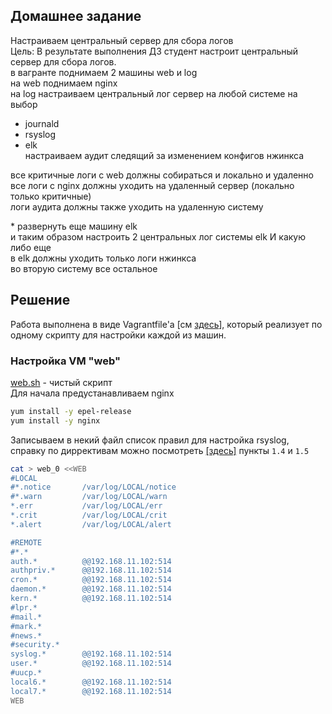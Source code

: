 ## Домашнее задание  
Настраиваем центральный сервер для сбора логов  
Цель: В результате выполнения ДЗ студент настроит центральный сервер для сбора логов.  
в вагранте поднимаем 2 машины web и log  
на web поднимаем nginx  
на log настраиваем центральный лог сервер на любой системе на выбор  
- journald  
- rsyslog  
- elk  
настраиваем аудит следящий за изменением конфигов нжинкса  
  
все критичные логи с web должны собираться и локально и удаленно  
все логи с nginx должны уходить на удаленный сервер (локально только критичные)  
логи аудита должны также уходить на удаленную систему  
  
\* развернуть еще машину elk  
и таким образом настроить 2 центральных лог системы elk И какую либо еще  
в elk должны уходить только логи нжинкса  
во вторую систему все остальное  
  
## Решение  
Работа выполнена в виде Vagrantfile'а [см [здесь](https://github.com/dbudakov/16.log/blob/master/homework/Vagrantfile)], который реализует по одному скрипту для настройки каждой из машин.
### Настройка VM "web"
[web.sh](https://github.com/dbudakov/16.log/blob/master/homework/web.sh) - чистый скрипт  
Для начала предустанавливаем nginx
```sh
yum install -y epel-release
yum install -y nginx
```
Записываем в некий файл список правил для настройка rsyslog,  
справку по диррективам можно посмотреть [[здесь]](https://github.com/dbudakov/16.log/blob/master/source.md) пункты `1.4` и `1.5`
```sh
cat > web_0 <<WEB
#LOCAL
#*.notice       /var/log/LOCAL/notice
#*.warn         /var/log/LOCAL/warn
*.err           /var/log/LOCAL/err
*.crit          /var/log/LOCAL/crit
*.alert         /var/log/LOCAL/alert

#REMOTE
#*.*
auth.*          @@192.168.11.102:514
authpriv.*      @@192.168.11.102:514
cron.*          @@192.168.11.102:514
daemon.*        @@192.168.11.102:514
kern.*          @@192.168.11.102:514
#lpr.*
#mail.*
#mark.*
#news.*
#security.*
syslog.*        @@192.168.11.102:514
user.*          @@192.168.11.102:514
#uucp.*
local6.*        @@192.168.11.102:514
local7.*        @@192.168.11.102:514
WEB
```
